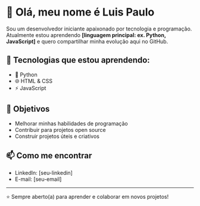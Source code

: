 # 👋 Olá, meu nome é Luis Paulo

Sou um desenvolvedor iniciante apaixonado por tecnologia e programação.  
Atualmente estou aprendendo **[linguagem principal: ex. Python, JavaScript]** e quero compartilhar minha evolução aqui no GitHub.  

## 🔧 Tecnologias que estou aprendendo:
- 🐍 Python  
- 🌐 HTML & CSS  
- ⚡ JavaScript  

## 🎯 Objetivos
- Melhorar minhas habilidades de programação  
- Contribuir para projetos open source  
- Construir projetos úteis e criativos  

## 📫 Como me encontrar
- LinkedIn: [seu-linkedin]  
- E-mail: [seu-email]  

---

⭐ Sempre aberto(a) para aprender e colaborar em novos projetos!
